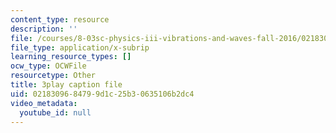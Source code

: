 ```yaml
---
content_type: resource
description: ''
file: /courses/8-03sc-physics-iii-vibrations-and-waves-fall-2016/0218309684799d1c25b30635106b2dc4_SnNmbVH5DAM.srt
file_type: application/x-subrip
learning_resource_types: []
ocw_type: OCWFile
resourcetype: Other
title: 3play caption file
uid: 02183096-8479-9d1c-25b3-0635106b2dc4
video_metadata:
  youtube_id: null
---
```

